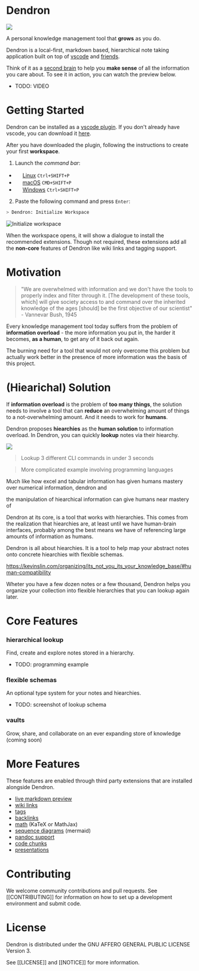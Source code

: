 

# Dendron

![](https://foundation-prod-assetspublic53c57cce-8cpvgjldwysl.s3-us-west-2.amazonaws.com/assets/logo-256.png)



A personal knowledge management tool that **grows** as you do.

Dendron is a local-first, markdown based, hierarchical note taking application built on top of [vscode](https://code.visualstudio.com/) and [friends](./ACKNOWLEDGEMENTS.md).

Think of it as a [second brain](https://www.buildingasecondbrain.com/) to help you **make sense** of all the information you care about. To see it in action, you can watch the preview below.

- TODO: VIDEO

# Getting Started

Dendron can be installed as a [vscode plugin](https://marketplace.visualstudio.com/items?itemName=dendron.dendron). If you don't already have vscode, you can download it [here](https://code.visualstudio.com/).

After you have downloaded the plugin, following the instructions to create your first **workspace**. 

1. Launch the *command bar*:
  - <img src="https://www.kernel.org/theme/images/logos/favicon.png" width=16 height=16/> <a href="https://code.visualstudio.com/shortcuts/keyboard-shortcuts-linux.pdf">Linux</a> `Ctrl+SHIFT+P`
  - <img src="https://developer.apple.com/favicon.ico" width=16 height=16/> <a href="https://code.visualstudio.com/shortcuts/keyboard-shortcuts-macos.pdf">macOS</a> `CMD+SHIFT+P`
  - <img src="https://www.microsoft.com/favicon.ico" width=16 height=16/> <a href="https://code.visualstudio.com/shortcuts/keyboard-shortcuts-windows.pdf">Windows</a> `Ctrl+SHIFT+P`

2. Paste the following command and press `Enter`:

```sh
> Dendron: Initialize Workspace
```

![Initialize workspace](https://foundation-prod-assetspublic53c57cce-8cpvgjldwysl.s3-us-west-2.amazonaws.com/assets/dendron-init.gif)

When the workspace opens, it will show a dialogue to install the recommended extensions. Though not required, these extensions add all the **non-core** features of Dendron like wiki links and tagging support.

# Motivation 

> "We are overwhelmed with information and we don't have the tools to properly index and filter through it. [The development of these tools, which] will give society access to and command over the inherited knowledge of the ages [should] be the first objective of our scientist" - Vannevar Bush, 1945

Every knowledge management tool today suffers from the problem of **information overload** - the more information you put in, the harder it becomes, **as a human**, to get any of it back out again.

The burning need for a tool that would not only overcome this problem but actually work better in the presence of more information was the basis of this project.

# (Hiearichal) Solution

If **information overload**  is the problem of **too many things**, the solution needs to involve a tool that can **reduce** an overwhelming amount of things to a not-overwhelming amount. And it needs to work for **humans**. 

Dendron proposes **hiearchies** as the **human solution** to information overload. In Dendron, you can quickly **lookup** notes via their hiearchy. 

![](https://foundation-prod-assetspublic53c57cce-8cpvgjldwysl.s3-us-west-2.amazonaws.com/assets/images/lookup-cli.gif)
> Lookup 3 different CLI commands in under 3 seconds

> More complicated example involving programming languages


Much like how excel and tabular information has given humans mastery over numerical information, dendron and 

the manipulation of hiearchical information can give humans near mastery of 


Dendron at its core, is a tool that works with hierarchies. This comes from the realization that hiearchies are, at least until we have human-brain interfaces, probably among the best means we have of referencing large amounts of information as humans. 

Dendron is all about hiearchies. It is a tool to help map your abstract notes onto concrete hiearchies with flexible schemas. 

https://kevinslin.com/organizing/its_not_you_its_your_knowledge_base/#human-compatibility


Wheter you have a few dozen notes or a few thousand, Dendron helps you organize your collection into flexible hierarchies that you can lookup again later. 

# Core Features

### hierarchical lookup

Find, create and explore notes stored in a hierarchy. 

- TODO: programming example

### flexible schemas

An optional type system for your notes and hiearchies.

- TODO: screenshot of lookup schema

### vaults

Grow, share, and collaborate on an ever expanding store of knowledge (coming soon)

# More Features

These features are enabled through third party extensions that are installed alongside Dendron.

- [live markdown preview](https://marketplace.visualstudio.com/items?itemName=shd101wyy.markdown-preview-enhanced)
- [wiki links](https://marketplace.visualstudio.com/items?itemName=kortina.vscode-markdown-notes)
- [tags](https://marketplace.visualstudio.com/items?itemName=kortina.vscode-markdown-notes)
- [backlinks](https://marketplace.visualstudio.com/items?itemName=kortina.vscode-markdown-notes)
- [math](https://shd101wyy.github.io/markdown-preview-enhanced/#/math) (KaTeX or MathJax)
- [sequence diagrams](https://shd101wyy.github.io/markdown-preview-enhanced/#/diagrams?id=mermaid) (mermaid)
- [pandoc support](https://shd101wyy.github.io/markdown-preview-enhanced/#/pandoc)
- [code chunks](https://shd101wyy.github.io/markdown-preview-enhanced/#/code-chunk)
- [presentations](https://rawgit.com/shd101wyy/markdown-preview-enhanced/master/docs/presentation-intro.html)

# Contributing

We welcome community contributions and pull requests. See [[CONTRIBUTING]] for information on how to set up a development environment and submit code.

# License

Dendron is distributed under the GNU AFFERO GENERAL PUBLIC LICENSE Version 3.

See [[LICENSE]] and [[NOTICE]] for more information.

